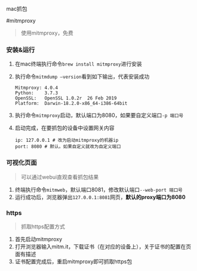 mac抓包

#mitmproxy

> 使用mitmproxy，免费

### 安装&运行

1. 在mac终端执行命令`brew install mitmproxy`进行安装

2. 执行命令`mitmdump —version`看到如下输出，代表安装成功

   ```shell
   Mitmproxy: 4.0.4
   Python:    3.7.3
   OpenSSL:   OpenSSL 1.0.2r  26 Feb 2019
   Platform:  Darwin-18.2.0-x86_64-i386-64bit
   ```

3. 执行命令`mitmproxy`启动，默认端口为8080，如果要自定义端口`-p 端口号`

4. 启动完成，在要抓包的设备中设置网关内容

   ```shell
   ip: 127.0.0.1 # 改为启动mitmproxy的机器ip
   port: 8080 # 默认。如果自定义就改为自定义端口
   ```

### 可视化页面

> 可以通过webui直观查看抓包结果

1. 终端执行命令`mitmweb`，默认端口8081，修改默认端口`--web-port 端口号`
2. 运行成功后，浏览器弹出`127.0.0.1:8081`网页，**默认的proxy端口为8080**

### https

> 抓取https配置方式

1. 首先启动mitmproxy
2. 打开浏览器输入mitm.it，下载证书（在对应的设备上），关于证书的配置在页面有描述
3. 证书配置完成后，重启mitmproxy即可抓取https包